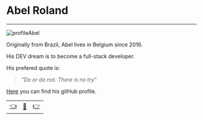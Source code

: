 # Abel Roland

---

![profileAbel](https://avatars3.githubusercontent.com/u/60756836?s=200&u=195f4869355fa9f9f8d77424329ebd14c85e0821&v=4) 

Originally from Brazil, Abel lives in Belgium since 2016. 

His DEV dream is to become a full-stack developer.

His prefered quote is: 

>_"Do or do not. There is no try"_

[Here](https://github.com/abelRoland) you can find his gitHub profile.

|  |   |  |
| -------- | -------- | ---- |
| [:point_left:](./biosayed.md) | [:book:](./README.md) | [:point_right:](./bioGalal.md) |
